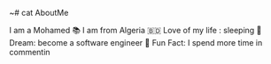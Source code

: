 ~# cat AboutMe


I am a Mohamed 📚
I am from Algeria 🇧🇩
Love of my life : sleeping 🛌
Dream: become a software engineer 💸
Fun Fact: I spend more time in commentin
<!---
boudendeneM/boudendeneM is a ✨ special ✨ repository because its `README.md` (this file) appears on your GitHub profile.
You can click the Preview link to take a look at your changes.
--->

